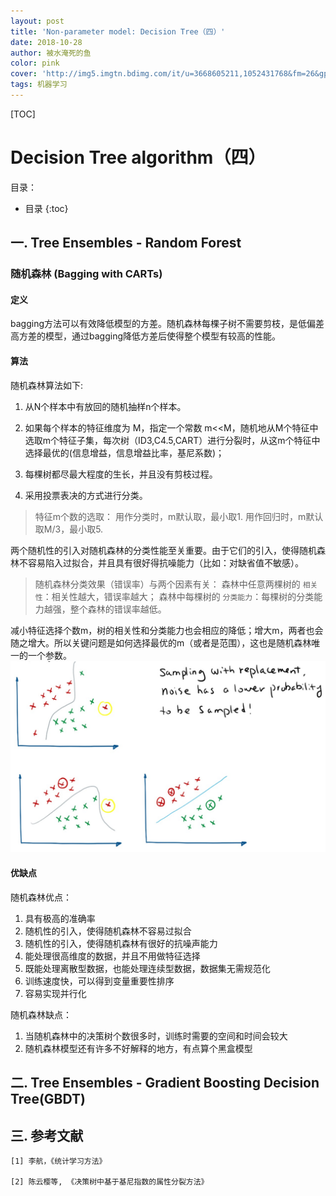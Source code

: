 ```yaml
---
layout: post
title: 'Non-parameter model: Decision Tree（四）'
date: 2018-10-28
author: 被水淹死的鱼
color: pink
cover: 'http://img5.imgtn.bdimg.com/it/u=3668605211,1052431768&fm=26&gp=0.jpg'
tags: 机器学习
---
```

[TOC]

# Decision Tree algorithm（四）  

目录：
* 目录
{:toc}

## 一. Tree Ensembles - Random Forest

### 随机森林 (Bagging with CARTs)

#### 定义

bagging方法可以有效降低模型的方差。随机森林每棵子树不需要剪枝，是低偏差高方差的模型，通过bagging降低方差后使得整个模型有较高的性能。

#### 算法
随机森林算法如下:    

1. 从N个样本中有放回的随机抽样n个样本。    

2. 如果每个样本的特征维度为 M，指定一个常数 m<<M，随机地从M个特征中选取m个特征子集，每次树（ID3,C4.5,CART）进行分裂时，从这m个特征中选择最优的(信息增益，信息增益比率，基尼系数)；     

3. 每棵树都尽最大程度的生长，并且没有剪枝过程。     

4. 采用投票表决的方式进行分类。    


>特征m个数的选取：
>用作分类时，m默认取，最小取1.
>用作回归时，m默认取M/3，最小取5.

两个随机性的引入对随机森林的分类性能至关重要。由于它们的引入，使得随机森林不容易陷入过拟合，并且具有很好得抗噪能力（比如：对缺省值不敏感）。

>随机森林分类效果（错误率）与两个因素有关：
>森林中任意两棵树的 `相关性`：相关性越大，错误率越大；
>森林中每棵树的 `分类能力`：每棵树的分类能力越强，整个森林的错误率越低。

减小特征选择个数m，树的相关性和分类能力也会相应的降低；增大m，两者也会随之增大。所以关键问题是如何选择最优的m（或者是范围），这也是随机森林唯一的一个参数。
　　
![1](/assets/tree/tree_23.png)
　　
#### 优缺点

随机森林优点：

1. 具有极高的准确率    
2. 随机性的引入，使得随机森林不容易过拟合    
3. 随机性的引入，使得随机森林有很好的抗噪声能力
4. 能处理很高维度的数据，并且不用做特征选择
5. 既能处理离散型数据，也能处理连续型数据，数据集无需规范化
6. 训练速度快，可以得到变量重要性排序
7. 容易实现并行化

随机森林缺点：

1. 当随机森林中的决策树个数很多时，训练时需要的空间和时间会较大
2. 随机森林模型还有许多不好解释的地方，有点算个黑盒模型

## 二. Tree Ensembles - Gradient Boosting Decision Tree(GBDT)



## 三. 参考文献    

```
[1] 李航，《统计学习方法》

[2] 陈云樱等, 《决策树中基于基尼指数的属性分裂方法》

```
